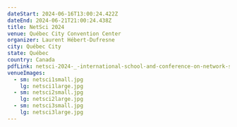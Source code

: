 ```yaml
---
dateStart: 2024-06-16T13:00:24.422Z
dateEnd: 2024-06-21T21:00:24.438Z
title: NetSci 2024
venue: Québec City Convention Center
organizer: Laurent Hébert-Dufresne
city: Québec City
state: Québec
country: Canada
pdfLink: netsci-2024-_-international-school-and-conference-on-network-science.pdf
venueImages:
  - sm: netsci1small.jpg
    lg: netsci1large.jpg
  - sm: netsci2small.jpg
    lg: netsci2large.jpg
  - sm: netsci3small.jpg
    lg: netsci3large.jpg
---
```


